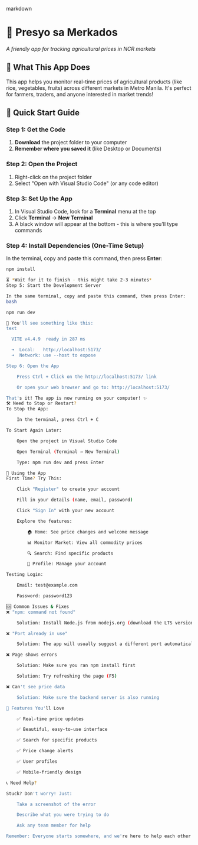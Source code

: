 markdown

# 🌾 Presyo sa Merkados

*A friendly app for tracking agricultural prices in NCR markets*

## 🎯 What This App Does

This app helps you monitor real-time prices of agricultural products (like rice, vegetables, fruits) across different markets in Metro Manila. It's perfect for farmers, traders, and anyone interested in market trends!

## 🚀 Quick Start Guide

### Step 1: Get the Code
1. **Download** the project folder to your computer
2. **Remember where you saved it** (like Desktop or Documents)

### Step 2: Open the Project
1. Right-click on the project folder
2. Select "Open with Visual Studio Code" (or any code editor)

### Step 3: Set Up the App
1. In Visual Studio Code, look for a **Terminal** menu at the top
2. Click **Terminal** → **New Terminal**
3. A black window will appear at the bottom - this is where you'll type commands

### Step 4: Install Dependencies (One-Time Setup)
In the terminal, copy and paste this command, then press **Enter**:
```bash
npm install

⏳ *Wait for it to finish - this might take 2-3 minutes*
Step 5: Start the Development Server

In the same terminal, copy and paste this command, then press Enter:
bash

npm run dev

🎉 You'll see something like this:
text

  VITE v4.4.9  ready in 287 ms

  ➜  Local:   http://localhost:5173/
  ➜  Network: use --host to expose

Step 6: Open the App

    Press Ctrl + Click on the http://localhost:5173/ link

    Or open your web browser and go to: http://localhost:5173/

That's it! The app is now running on your computer! ✨
🛠️ Need to Stop or Restart?
To Stop the App:

    In the terminal, press Ctrl + C

To Start Again Later:

    Open the project in Visual Studio Code

    Open Terminal (Terminal → New Terminal)

    Type: npm run dev and press Enter

📱 Using the App
First Time? Try This:

    Click "Register" to create your account

    Fill in your details (name, email, password)

    Click "Sign In" with your new account

    Explore the features:

        🏠 Home: See price changes and welcome message

        📊 Monitor Market: View all commodity prices

        🔍 Search: Find specific products

        👤 Profile: Manage your account

Testing Login:

    Email: test@example.com

    Password: password123

🆘 Common Issues & Fixes
❌ "npm: command not found"

    Solution: Install Node.js from nodejs.org (download the LTS version)

❌ "Port already in use"

    Solution: The app will usually suggest a different port automatically

❌ Page shows errors

    Solution: Make sure you ran npm install first

    Solution: Try refreshing the page (F5)

❌ Can't see price data

    Solution: Make sure the backend server is also running

🎨 Features You'll Love

    ✅ Real-time price updates

    ✅ Beautiful, easy-to-use interface

    ✅ Search for specific products

    ✅ Price change alerts

    ✅ User profiles

    ✅ Mobile-friendly design

📞 Need Help?

Stuck? Don't worry! Just:

    Take a screenshot of the error

    Describe what you were trying to do

    Ask any team member for help

Remember: Everyone starts somewhere, and we're here to help each other! 💝
